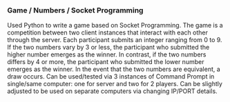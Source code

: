 ### Game / Numbers / Socket Programming
Used Python to write a game based on Socket Programming. The game is a competition between two client instances that interact with each other through the server. 
Each participant submits an integer ranging from 0 to 9. If the two numbers vary by 3 or less, the participant who submitted the higher number emerges as the winner. 
In contrast, if the two numbers differs by 4 or more, the participant who submitted the lower number emerges as the winner. In the event that the two numbers are 
equivalent, a draw occurs. Can be used/tested via 3 instances of Command Prompt in single/same computer: one for server and two for 2 players. Can be slightly 
adjusted to be used on separate computers via changing IP/PORT details.
